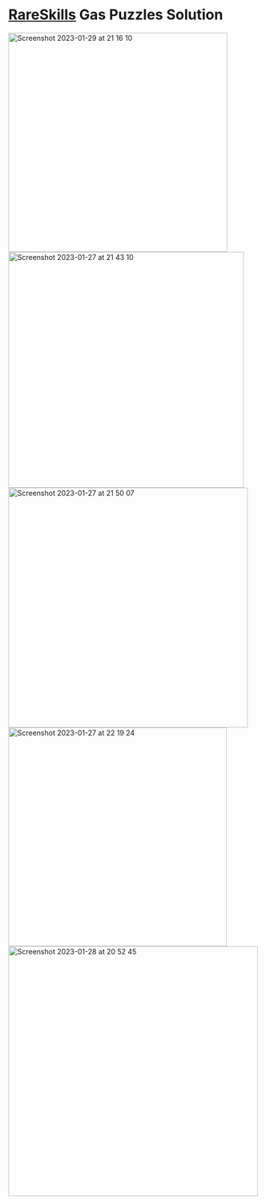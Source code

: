 
# [RareSkills](https://rareskills.io) Gas Puzzles Solution

<img width="437" alt="Screenshot 2023-01-29 at 21 16 10" src="https://user-images.githubusercontent.com/36541366/215353564-760bf892-6471-4a03-9da0-b04abbe3c9a4.png">
<img width="470" alt="Screenshot 2023-01-27 at 21 43 10" src="https://user-images.githubusercontent.com/36541366/215205555-8679f9ee-cc2b-4435-8944-c5611a92fcf5.png">
<img width="478" alt="Screenshot 2023-01-27 at 21 50 07" src="https://user-images.githubusercontent.com/36541366/215205568-4aabf9f8-f681-49ce-9a5f-a4d3752006b6.png">
<img width="436" alt="Screenshot 2023-01-27 at 22 19 24" src="https://user-images.githubusercontent.com/36541366/215205572-0a62bb34-a936-4d59-8062-26e57a769a7b.png">
<img width="498" alt="Screenshot 2023-01-28 at 20 52 45" src="https://user-images.githubusercontent.com/36541366/215288198-f5e6c7c5-740e-4c67-81a9-799c0351303b.png">

